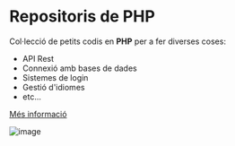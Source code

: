 # Repositoris de PHP
Col·lecció de petits codis en **PHP** per a fer diverses coses:
- API Rest
- Connexió amb bases de dades
- Sistemes de login
- Gestió d'idiomes
- etc...

[Més informació](https://php.net)

![image](https://cdn.pixabay.com/photo/2022/10/21/08/39/cat-7536508_960_720.jpg)



